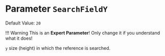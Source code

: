 # Parameter `SearchFieldY`
Default Value: `20`

!!! Warning
    This is an **Expert Parameter**! Only change it if you understand what it does!

`y` size (height) in which the reference is searched.

